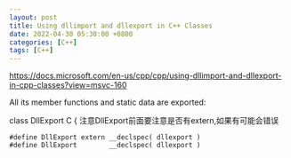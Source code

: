 ```yaml
---
layout: post
title: Using dllimport and dllexport in C++ Classes
date: 2022-04-30 05:30:00 +0800
categories: [C++]
tags: [C++]
---
```

https://docs.microsoft.com/en-us/cpp/cpp/using-dllimport-and-dllexport-in-cpp-classes?view=msvc-160

All its member functions and static data are exported:

class DllExport C {
注意DllExport前面要注意是否有extern,如果有可能会错误
```
#define DllExport extern __declspec( dllexport )
#define DllExport        __declspec( dllexport )
```